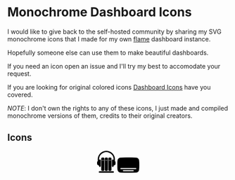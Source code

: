 # Monochrome Dashboard Icons
I would like to give back to the self-hosted community by sharing my SVG monochrome icons that I made for my own [flame](https://github.com/pawelmalak/flame) dashboard instance.

Hopefully someone else can use them to make beautiful dashboards.

If you need an icon open an issue and I'll try my best to accomodate your request.

If you are looking for original colored icons [Dashboard Icons](https://github.com/walkxcode/dashboard-icons) have you covered.

*_NOTE_*: I don't own the rights to any of these icons, I just made and compiled monochrome versions of them, credits to their original creators.

## Icons
<p align="center"><img src="SVG/Audiobookshelf.svg#gh-light-mode-only" height="50px" style="background-color: blue;">  <img src="SVG/Bazarr.svg" width="50px" style="color: blue;"></p>
